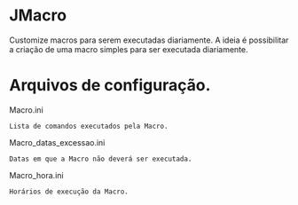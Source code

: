 # JMacro
Customize macros para serem executadas diariamente. 
A ideia é possibilitar a criação de uma macro simples para ser executada diariamente.


# Arquivos de configuração. 

Macro.ini
	
	Lista de comandos executados pela Macro.  
 
Macro_datas_excessao.ini

	Datas em que a Macro não deverá ser executada.
	
Macro_hora.ini

	Horários de execução da Macro.  
	
	